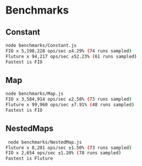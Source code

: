 # Benchmarks

## Constant

```bash
node benchmarks/Constant.js
FIO x 5,198,228 ops/sec ±4.29% (74 runs sampled)
Fluture x 94,217 ops/sec ±52.23% (61 runs sampled)
Fastest is FIO
```

## Map

```bash
node benchmarks/Map.js
FIO x 3,584,914 ops/sec ±2.58% (73 runs sampled)
Fluture x 99,960 ops/sec ±7.91% (48 runs sampled)
Fastest is FIO
```

## NestedMaps

```bash
 node benchmarks/NestedMap.js
Fluture x 8,201 ops/sec ±1.50% (73 runs sampled)
FIO x 2,654 ops/sec ±1.20% (78 runs sampled)
Fastest is Fluture
```
